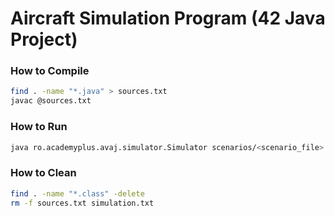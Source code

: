 # Aircraft Simulation Program (42 Java Project)

### How to Compile

```bash
find . -name "*.java" > sources.txt
javac @sources.txt
```

### How to Run

```bash
java ro.academyplus.avaj.simulator.Simulator scenarios/<scenario_file>
```

### How to Clean

```bash
find . -name "*.class" -delete
rm -f sources.txt simulation.txt
```
